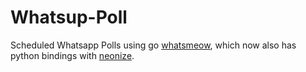 # Whatsup-Poll
Scheduled Whatsapp Polls using go [whatsmeow](https://github.com/tulir/whatsmeow), which now also has python bindings with [neonize](https://github.com/krypton-byte/neonize).
